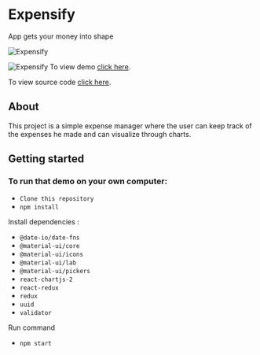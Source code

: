 # Expensify
App gets your money into shape

![Expensify](https://i.imgur.com/e8BPXFA.png)

![Expensify](https://i.imgur.com/vKrgR6F.png)
To view  demo [click here](https://payment-management-system.vercel.app/).

To view  source code [click here](https://github.com/shreedharbhat98/Payment-Management-System).

## About
This project is a simple expense manager where the user can keep track of the expenses
he made and can visualize through charts.

## Getting started
### To run that demo on your own computer:
* `Clone this repository`
* `npm install`

Install dependencies :

* `@date-io/date-fns`
* `@material-ui/core`
* `@material-ui/icons`
* `@material-ui/lab`
* `@material-ui/pickers`
* `react-chartjs-2`
* `react-redux`
* `redux`
* `uuid`
* `validator`

Run command 

* `npm start`

